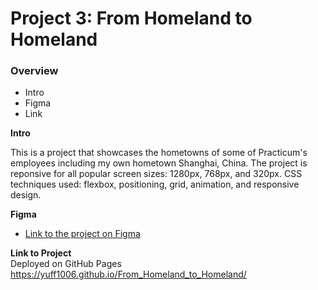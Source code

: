 # Project 3: From Homeland to Homeland
### Overview  
* Intro  
* Figma  
* Link  
  
**Intro**    
  
This is a project that showcases the hometowns of some of Practicum's employees including my own hometown Shanghai, China. The project is reponsive for all popular screen sizes: 1280px, 768px, and 320px. CSS techniques used: flexbox, positioning, grid, animation, and responsive design.  
  
**Figma**  
  
* [Link to the project on Figma](https://www.figma.com/file/1zCYcflj6BJx5VqOvXU9nb/Sprint-3-From-Homeland-to-Homeland-desktop-mobile?node-id=0%3A1)  
  
**Link to Project**  
Deployed on GitHub Pages
https://yuff1006.github.io/From_Homeland_to_Homeland/
